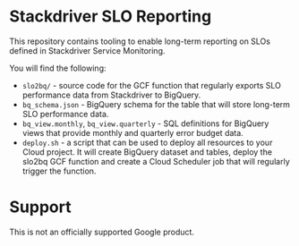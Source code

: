 # Stackdriver SLO Reporting

This repository contains tooling to enable long-term reporting on SLOs defined
in Stackdriver Service Monitoring.

You will find the following:

* `slo2bq/` - source code for the GCF function that regularly exports SLO
  performance data from Stackdriver to BigQuery.
* `bq_schema.json` - BigQuery schema for the table that will store long-term
  SLO performance data.
* `bq_view.monthly`, `bq_view.quarterly` - SQL definitions for BigQuery views
  that provide monthly and quarterly error budget data.
* `deploy.sh` - a script that can be used to deploy all resources to your
  Cloud project. It will create BigQuery dataset and tables, deploy the slo2bq
  GCF function and create a Cloud Scheduler job that will regularly trigger
  the function.

# Support

This is not an officially supported Google product.